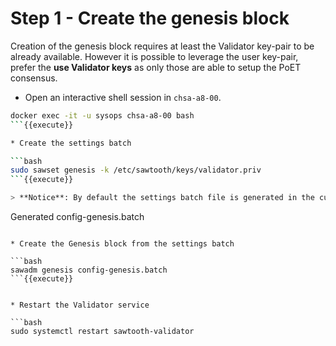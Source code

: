 # Step 1 - Create the genesis block

Creation of the genesis block requires at least the Validator key-pair to be already available.
However it is possible to leverage the user key-pair, prefer the **use Validator keys** as only those are able to setup the PoET consensus.

* Open an interactive shell session in `chsa-a8-00`.

```bash
docker exec -it -u sysops chsa-a8-00 bash
```{{execute}}

* Create the settings batch

```bash
sudo sawset genesis -k /etc/sawtooth/keys/validator.priv
```{{execute}}

> **Notice**: By default the settings batch file is generated in the current directory.

```
Generated config-genesis.batch
```

* Create the Genesis block from the settings batch

```bash
sawadm genesis config-genesis.batch
```{{execute}}


* Restart the Validator service

```bash
sudo systemctl restart sawtooth-validator
```
